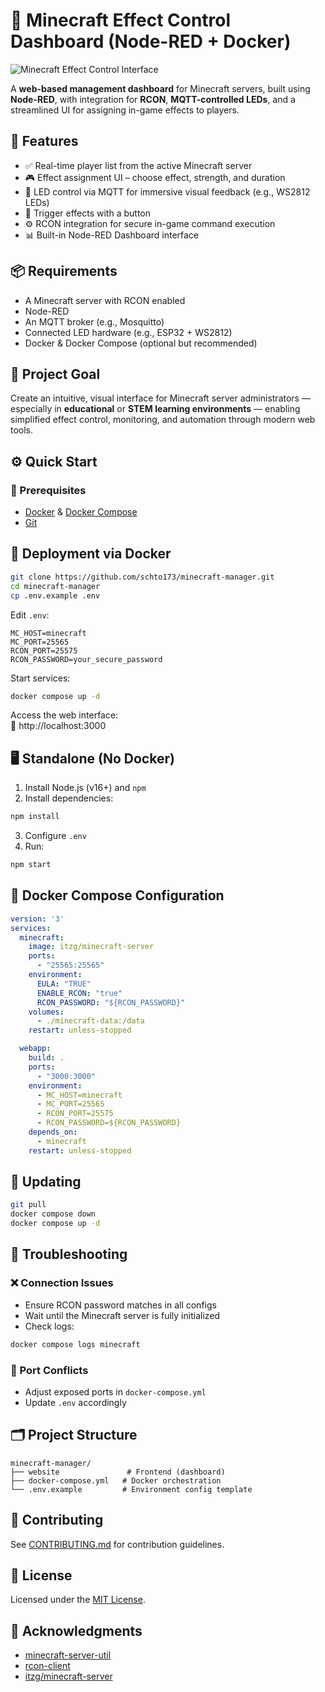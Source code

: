 # 🧱 Minecraft Effect Control Dashboard (Node-RED + Docker)

![Minecraft Effect Control Interface](https://via.placeholder.com/1000x400.png?text=Minecraft+Effect+Dashboard+Preview)

A **web-based management dashboard** for Minecraft servers, built using **Node-RED**, with integration for **RCON**, **MQTT-controlled LEDs**, and a streamlined UI for assigning in-game effects to players.

## 🚀 Features

- ✅ Real-time player list from the active Minecraft server  
- 🎮 Effect assignment UI – choose effect, strength, and duration  
- 🌈 LED control via MQTT for immersive visual feedback (e.g., WS2812 LEDs)  
- 🔘 Trigger effects with a button  
- ⚙️ RCON integration for secure in-game command execution  
- 📊 Built-in Node-RED Dashboard interface  

## 📦 Requirements

- A Minecraft server with RCON enabled  
- Node-RED  
- An MQTT broker (e.g., Mosquitto)  
- Connected LED hardware (e.g., ESP32 + WS2812)  
- Docker & Docker Compose (optional but recommended)

## 🎯 Project Goal

Create an intuitive, visual interface for Minecraft server administrators — especially in **educational** or **STEM learning environments** — enabling simplified effect control, monitoring, and automation through modern web tools.

## ⚙️ Quick Start

### 🔧 Prerequisites

- [Docker](https://docs.docker.com/get-docker/) & [Docker Compose](https://docs.docker.com/compose/install/)  
- [Git](https://git-scm.com/)

## 🐳 Deployment via Docker

```bash
git clone https://github.com/schto173/minecraft-manager.git
cd minecraft-manager
cp .env.example .env
```

Edit `.env`:

```
MC_HOST=minecraft
MC_PORT=25565
RCON_PORT=25575
RCON_PASSWORD=your_secure_password
```

Start services:

```bash
docker compose up -d
```

Access the web interface:  
📍 http://localhost:3000

## 🖥️ Standalone (No Docker)

1. Install Node.js (v16+) and `npm`  
2. Install dependencies:

```bash
npm install
```

3. Configure `.env`  
4. Run:

```bash
npm start
```

## 🧩 Docker Compose Configuration

```yaml
version: '3'
services:
  minecraft:
    image: itzg/minecraft-server
    ports:
      - "25565:25565"
    environment:
      EULA: "TRUE"
      ENABLE_RCON: "true"
      RCON_PASSWORD: "${RCON_PASSWORD}"
    volumes:
      - ./minecraft-data:/data
    restart: unless-stopped

  webapp:
    build: .
    ports:
      - "3000:3000"
    environment:
      - MC_HOST=minecraft
      - MC_PORT=25565
      - RCON_PORT=25575
      - RCON_PASSWORD=${RCON_PASSWORD}
    depends_on:
      - minecraft
    restart: unless-stopped
```

## 🔄 Updating

```bash
git pull
docker compose down
docker compose up -d
```

## 🧰 Troubleshooting

### ❌ Connection Issues

- Ensure RCON password matches in all configs  
- Wait until the Minecraft server is fully initialized  
- Check logs:  

```bash
docker compose logs minecraft
```

### 🔁 Port Conflicts

- Adjust exposed ports in `docker-compose.yml`  
- Update `.env` accordingly  

## 🗂️ Project Structure

```
minecraft-manager/
├── website               # Frontend (dashboard)
├── docker-compose.yml   # Docker orchestration
└── .env.example         # Environment config template
```

## 🤝 Contributing

See [CONTRIBUTING.md](CONTRIBUTING.md) for contribution guidelines.

## 📜 License

Licensed under the [MIT License](LICENSE).

## 🙌 Acknowledgments

- [minecraft-server-util](https://github.com/PassTheMayo/minecraft-server-util)  
- [rcon-client](https://github.com/janispritzkau/rcon-client)  
- [itzg/minecraft-server](https://github.com/itzg/docker-minecraft-server)
